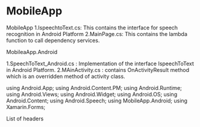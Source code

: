 # MobileApp
MobileApp
1.IspeechtoText.cs: This contains the interface for speech recognition in Android Platform
2.MainPage.cs: This contains the lambda function to call dependency services.

MobileaApp.Android

1.SpeechToText_Android.cs : Implementation of the interface IspeechToText in Android Platform.
2.MAinActivity.cs : contains OnActivityResult method which is an overridden method of activity class.

using Android.App;
using Android.Content.PM;
using Android.Runtime;
using Android.Views;
using Android.Widget;
using Android.OS;
using Android.Content;
using Android.Speech;
using MobileApp.Android;
using Xamarin.Forms;

List of headers
